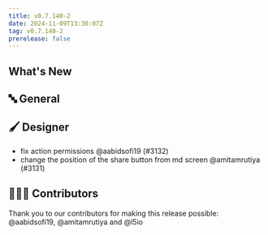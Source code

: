 ```yaml
---
title: v0.7.140-2
date: 2024-11-09T13:30:07Z
tag: v0.7.140-2
prerelease: false
---
```


## What's New
## 🔤 General
## 🖌️ Designer

- fix action permissions @aabidsofi19 (#3132)
- change the position of the share button from md screen @amitamrutiya (#3131)

## 👨🏽‍💻 Contributors

Thank you to our contributors for making this release possible:
@aabidsofi19, @amitamrutiya and @l5io
